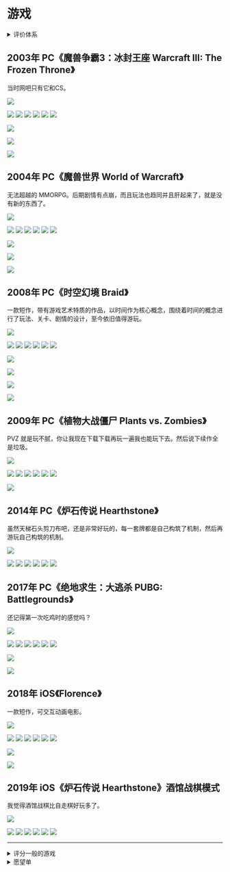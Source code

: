 # 游戏

<details>
  <summary>
    评价体系
  </summary>
  <br />

| 打分 | 评价 |
| --- | --- |
| ![](https://img.shields.io/badge/乐趣-☆☆☆☆☆-4096ff) | 纯属垃圾 |
| ![](https://img.shields.io/badge/乐趣-★☆☆☆☆-4096ff) | 不好玩 |
| ![](https://img.shields.io/badge/乐趣-★★☆☆☆-4096ff) | 还行 |
| ![](https://img.shields.io/badge/乐趣-★★★☆☆-4096ff) | 好玩，但是还行 |
| ![](https://img.shields.io/badge/乐趣-★★★★☆-4096ff) | 好玩 |
| ![](https://img.shields.io/badge/乐趣-★★★★★-4096ff) | 非常好玩 |


| 打分 | 评价 |
| --- | --- |
| ![](https://img.shields.io/badge/创意-★-ff4d4f) | 是否开创了崭新的玩法、机制，让人有不一样的感受 |
| ![](https://img.shields.io/badge/风格-★-f759ab) | 是否有独特的视觉交互风格，如拟真、好看、诡异等都可以 |
| ![](https://img.shields.io/badge/内容-★-d48806) | 是否有优秀的剧情、或者丰富的游戏选择 |
| ![](https://img.shields.io/badge/时长-★-36cfc9) | 是否可以一直游玩，或者游戏可以不断重复而不会厌烦 |

</details>

## 2003年 PC《魔兽争霸3：冰封王座 Warcraft III: The Frozen Throne》

当时网吧只有它和CS。

![](https://img.shields.io/badge/总分-11-green)

![](https://img.shields.io/badge/乐趣-★★★★★-4096ff)
![](https://img.shields.io/badge/创意-☆-ff4d4f)
![](https://img.shields.io/badge/风格-★-f759ab)
![](https://img.shields.io/badge/内容-★-d48806)
![](https://img.shields.io/badge/时长-★-36cfc9)
![](https://img.shields.io/badge/其他-★★★-9254de)

![](https://img.shields.io/badge/★-地图编辑器带来的大量自定义地图-9254de)

![](https://img.shields.io/badge/★-伊利丹/阿尔萨斯等经典角色的人格魅力-9254de)

![](https://img.shields.io/badge/★-即时战略游戏在影响力上的巅峰-9254de)

## 2004年 PC《魔兽世界 World of Warcraft》

无法超越的 MMORPG。后期剧情有点崩，而且玩法也趋同并且肝起来了，就是没有新的东西了。

![](https://img.shields.io/badge/总分-10-green)

![](https://img.shields.io/badge/乐趣-★★★★☆-4096ff)
![](https://img.shields.io/badge/创意-☆-ff4d4f)
![](https://img.shields.io/badge/风格-★-f759ab)
![](https://img.shields.io/badge/内容-★-d48806)
![](https://img.shields.io/badge/时长-★-36cfc9)
![](https://img.shields.io/badge/其他-★★★-9254de)

![](https://img.shields.io/badge/★-绝佳的操作手感-9254de)

![](https://img.shields.io/badge/★-世界营造-9254de)

![](https://img.shields.io/badge/★-社交体验-9254de)

## 2008年 PC《时空幻境 Braid》

一款短作，带有游戏艺术特质的作品，以时间作为核心概念，围绕着时间的概念进行了玩法、关卡、剧情的设计，至今依旧值得游玩。

![](https://img.shields.io/badge/总分-11-green)

![](https://img.shields.io/badge/乐趣-★★★★★-4096ff)
![](https://img.shields.io/badge/创意-★-ff4d4f)
![](https://img.shields.io/badge/风格-☆-f759ab)
![](https://img.shields.io/badge/内容-★-d48806)
![](https://img.shields.io/badge/时长-☆-36cfc9)
![](https://img.shields.io/badge/其他-★★★★-9254de)

![](https://img.shields.io/badge/★-与时空结合的游戏玩法不可思议-9254de)

![](https://img.shields.io/badge/★-结局/思想性-9254de)

![](https://img.shields.io/badge/★-关卡设计和叙事结合-9254de)

![](https://img.shields.io/badge/★-艺术感-9254de)

## 2009年 PC《植物大战僵尸 Plants vs. Zombies》

PVZ 就是玩不腻，你让我现在下载下载再玩一遍我也能玩下去。然后说下续作全是垃圾。

![](https://img.shields.io/badge/总分-8-green)

![](https://img.shields.io/badge/乐趣-★★★★☆-4096ff)
![](https://img.shields.io/badge/创意-★-ff4d4f)
![](https://img.shields.io/badge/风格-★-f759ab)
![](https://img.shields.io/badge/内容-☆-d48806)
![](https://img.shields.io/badge/时长-★-36cfc9)
![](https://img.shields.io/badge/其他-★-9254de)

![](https://img.shields.io/badge/★-优秀的关卡设计-9254de)

## 2014年 PC《炉石传说 Hearthstone》

虽然天梯石头剪刀布吧，还是非常好玩的，每一套牌都是自己构筑了机制，然后再游玩自己构筑的机制。

![](https://img.shields.io/badge/总分-10-green)

![](https://img.shields.io/badge/乐趣-★★★★★-4096ff)
![](https://img.shields.io/badge/创意-★-ff4d4f)
![](https://img.shields.io/badge/风格-★-f759ab)
![](https://img.shields.io/badge/内容-★-d48806)
![](https://img.shields.io/badge/时长-★-36cfc9)
![](https://img.shields.io/badge/其他--9254de)

## 2017年 PC《绝地求生：大逃杀 PUBG: Battlegrounds》

还记得第一次吃鸡时的感觉吗？

![](https://img.shields.io/badge/总分-9-green)

![](https://img.shields.io/badge/乐趣-★★★★★-4096ff)
![](https://img.shields.io/badge/创意-★-ff4d4f)
![](https://img.shields.io/badge/风格-☆-f759ab)
![](https://img.shields.io/badge/内容-☆-d48806)
![](https://img.shields.io/badge/时长-★-36cfc9)
![](https://img.shields.io/badge/其他-★★-9254de)

![](https://img.shields.io/badge/★-临近吃鸡时的紧张感，和吃鸡后紧张感的释放所带来的兴奋-9254de)

![](https://img.shields.io/badge/★-团队/战术/配合-9254de)

## 2018年 iOS《Florence》

一款短作，可交互动画电影。

![](https://img.shields.io/badge/总分-8-green)

![](https://img.shields.io/badge/乐趣-★★★☆☆-4096ff)
![](https://img.shields.io/badge/创意-★-ff4d4f)
![](https://img.shields.io/badge/风格-★-f759ab)
![](https://img.shields.io/badge/内容-★-d48806)
![](https://img.shields.io/badge/时长-☆-36cfc9)
![](https://img.shields.io/badge/其他-★★-9254de)

![](https://img.shields.io/badge/★-关卡设计和叙事结合-9254de)

![](https://img.shields.io/badge/★-艺术感-9254de)

## 2019年 iOS《炉石传说 Hearthstone》酒馆战棋模式

我觉得酒馆战棋比自走棋好玩多了。

![](https://img.shields.io/badge/总分-8-green)

![](https://img.shields.io/badge/乐趣-★★★★☆-4096ff)
![](https://img.shields.io/badge/创意-★-ff4d4f)
![](https://img.shields.io/badge/风格-★-f759ab)
![](https://img.shields.io/badge/内容-★-d48806)
![](https://img.shields.io/badge/时长-★-36cfc9)
![](https://img.shields.io/badge/其他--9254de)

---

<details>
  <summary>
    评分一般的游戏
  </summary>

## 1999 PC《大航海时代4 Uncharted Waters IV》

开船周游世界买卖商品的 RPG。

![](https://img.shields.io/badge/总分-5-green)

![](https://img.shields.io/badge/乐趣-★★★☆☆-4096ff)
![](https://img.shields.io/badge/创意-☆-ff4d4f)
![](https://img.shields.io/badge/风格-☆-f759ab)
![](https://img.shields.io/badge/内容-★-d48806)
![](https://img.shields.io/badge/时长-★-36cfc9)
![](https://img.shields.io/badge/其他--9254de)

## 2002年 PC《魔兽争霸3：混乱之治 Warcraft III: Reign of Chaos》

整体巅峰还是在冰封王座。

![](https://img.shields.io/badge/总分-7-green)

![](https://img.shields.io/badge/乐趣-★★★★☆-4096ff)
![](https://img.shields.io/badge/创意-☆-ff4d4f)
![](https://img.shields.io/badge/风格-★-f759ab)
![](https://img.shields.io/badge/内容-★-d48806)
![](https://img.shields.io/badge/时长-★-36cfc9)
![](https://img.shields.io/badge/其他--9254de)

## 2007年 PC《传送门 Portal》

一款短作，以空间传送作为核心概念。

![](https://img.shields.io/badge/总分-5-green)

![](https://img.shields.io/badge/乐趣-★★★★☆-4096ff)
![](https://img.shields.io/badge/创意-★-ff4d4f)
![](https://img.shields.io/badge/风格-☆-f759ab)
![](https://img.shields.io/badge/内容-☆-d48806)
![](https://img.shields.io/badge/时长-☆-36cfc9)
![](https://img.shields.io/badge/其他--9254de)

## 2009年 iOS《浴火银河2 Galaxy on Fire 2》

星辰大海是男人的浪漫。

![](https://img.shields.io/badge/总分-5-green)

![](https://img.shields.io/badge/乐趣-★★★☆☆-4096ff)
![](https://img.shields.io/badge/创意-☆-ff4d4f)
![](https://img.shields.io/badge/风格-★-f759ab)
![](https://img.shields.io/badge/内容-☆-d48806)
![](https://img.shields.io/badge/时长-★-36cfc9)
![](https://img.shields.io/badge/其他--9254de)

## 2010年 PC《星际争霸2 StarCraft II》

好不好玩另说，是真操作不过来。

![](https://img.shields.io/badge/总分-7-green)

![](https://img.shields.io/badge/乐趣-★★★☆☆-4096ff)
![](https://img.shields.io/badge/创意-☆-ff4d4f)
![](https://img.shields.io/badge/风格-★-f759ab)
![](https://img.shields.io/badge/内容-★-d48806)
![](https://img.shields.io/badge/时长-★-36cfc9)
![](https://img.shields.io/badge/其他-★-9254de)

![](https://img.shields.io/badge/★-在考验人类操作极限的层面超过了魔兽争霸-9254de)

## 2011年 PC《无双大蛇2 Musou Orochi 2》

刷子游戏，刷英雄练度和武器，真三系列还玩过几部，感觉这部比较好玩。

![](https://img.shields.io/badge/总分-5-green)

![](https://img.shields.io/badge/乐趣-★★★☆☆-4096ff)
![](https://img.shields.io/badge/创意-☆-ff4d4f)
![](https://img.shields.io/badge/风格-★-f759ab)
![](https://img.shields.io/badge/内容-☆-d48806)
![](https://img.shields.io/badge/时长-★-36cfc9)
![](https://img.shields.io/badge/其他--9254de)

## 2012年 PC《十字军之王2 Crusader Kings II》

格拉摩根伯爵。好玩，很耗时。

![](https://img.shields.io/badge/总分-6-green)

![](https://img.shields.io/badge/乐趣-★★★★☆-4096ff)
![](https://img.shields.io/badge/创意-☆-ff4d4f)
![](https://img.shields.io/badge/风格-☆-f759ab)
![](https://img.shields.io/badge/内容-★-d48806)
![](https://img.shields.io/badge/时长-★-36cfc9)
![](https://img.shields.io/badge/其他--9254de)

## 2012年 PC《火炬之光2》

类暗黑，比暗黑2画质好，比暗黑3有感觉。

![](https://img.shields.io/badge/总分-7-green)

![](https://img.shields.io/badge/乐趣-★★★★☆-4096ff)
![](https://img.shields.io/badge/创意-☆-ff4d4f)
![](https://img.shields.io/badge/风格-★-f759ab)
![](https://img.shields.io/badge/内容-★-d48806)
![](https://img.shields.io/badge/时长-★-36cfc9)
![](https://img.shields.io/badge/其他--9254de)

## 2012年 PC《极品飞车17：最高通缉》

就是收集赛车，跑比赛，逛街看风景。

![](https://img.shields.io/badge/总分-6-green)

![](https://img.shields.io/badge/乐趣-★★★★☆-4096ff)
![](https://img.shields.io/badge/创意-☆-ff4d4f)
![](https://img.shields.io/badge/风格-★-f759ab)
![](https://img.shields.io/badge/内容-☆-d48806)
![](https://img.shields.io/badge/时长-★-36cfc9)
![](https://img.shields.io/badge/其他--9254de)

## 2012年-2014年 PC《刺客信条 Assassin's Creed》系列

- 2012年 PC《刺客信条3 Assassin's Creed III》
- 2013年 PC《刺客信条4：黑旗 Assassin's Creed IV: Black Flag》
- 2014年 PC《刺客信条：大革命 Assassin's Creed Unity》

剧情大作嘛，到如今就记不得什么特色了，当时还是玩的挺开心的。

![](https://img.shields.io/badge/总分-6-green)

![](https://img.shields.io/badge/乐趣-★★★★☆-4096ff)
![](https://img.shields.io/badge/创意-☆-ff4d4f)
![](https://img.shields.io/badge/风格-★-f759ab)
![](https://img.shields.io/badge/内容-☆-d48806)
![](https://img.shields.io/badge/时长-★-36cfc9)
![](https://img.shields.io/badge/其他--9254de)

## 2015年 iOS《人力资源机器 Human Resource Machine》

一款短作，以编程作为核心概念，上班已经很累了，玩游戏也要写代码吗。

![](https://img.shields.io/badge/总分-5-green)

![](https://img.shields.io/badge/乐趣-★★★☆☆-4096ff)
![](https://img.shields.io/badge/创意-★-ff4d4f)
![](https://img.shields.io/badge/风格-☆-f759ab)
![](https://img.shields.io/badge/内容-☆-d48806)
![](https://img.shields.io/badge/时长-★-36cfc9)
![](https://img.shields.io/badge/其他--9254de)

## 2016年 PC《守望先锋 Overwatch》

其实还是挺好玩的，但是到了高分段就越来越重复和累，最终负反馈战胜正反馈。

![](https://img.shields.io/badge/总分-7-green)

![](https://img.shields.io/badge/乐趣-★★★★☆-4096ff)
![](https://img.shields.io/badge/创意-★-ff4d4f)
![](https://img.shields.io/badge/风格-★-f759ab)
![](https://img.shields.io/badge/内容-☆-d48806)
![](https://img.shields.io/badge/时长-★-36cfc9)
![](https://img.shields.io/badge/其他--9254de)

## 2018年 iOS《密教模拟器 Cultist Simulator》

题材特别独特，探索到后期，在不看攻略的情况下就有点迷茫了，玩家的选择少导致不好玩

![](https://img.shields.io/badge/总分-6-green)

![](https://img.shields.io/badge/乐趣-★★★☆☆-4096ff)
![](https://img.shields.io/badge/创意-★-ff4d4f)
![](https://img.shields.io/badge/风格-★-f759ab)
![](https://img.shields.io/badge/内容-★-d48806)
![](https://img.shields.io/badge/时长-☆-36cfc9)
![](https://img.shields.io/badge/其他--9254de)

## 2019年 Android《隐形守护者 The Invisible Guardian》

国产互动式电影游戏，形式还是很新颖的。

![](https://img.shields.io/badge/总分-6-green)

![](https://img.shields.io/badge/乐趣-★★★☆☆-4096ff)
![](https://img.shields.io/badge/创意-★-ff4d4f)
![](https://img.shields.io/badge/风格-★-f759ab)
![](https://img.shields.io/badge/内容-★-d48806)
![](https://img.shields.io/badge/时长-☆-36cfc9)
![](https://img.shields.io/badge/其他--9254de)

## 2020年 iOS《原神 Genshin Impact》

一款多元素游戏，在画面、音乐、剧情、场景等方面均远超竞品。但是越来越肝导致不好玩了。

![](https://img.shields.io/badge/总分-7-green)

![](https://img.shields.io/badge/乐趣-★★★☆☆-4096ff)
![](https://img.shields.io/badge/创意-★-ff4d4f)
![](https://img.shields.io/badge/风格-★-f759ab)
![](https://img.shields.io/badge/内容-★-d48806)
![](https://img.shields.io/badge/时长-★-36cfc9)
![](https://img.shields.io/badge/其他--9254de)

</details>

<details>
  <summary>
    愿望单
  </summary>

## 2015年 PC《Grand Theft Auto V》

## 2019年 PC《只狼：影逝二度 Sekiro: Shadows Die Twice》

以战斗体系作为核心玩法的一款游戏。体验不深暂不评价

## 2020年 PC《骑马与砍杀2：霸主 Mount & Blade II: Bannerlord》

</details>
